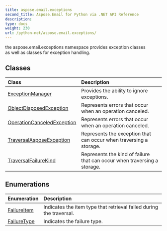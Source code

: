 ```yaml
---
title: aspose.email.exceptions
second_title: Aspose.Email for Python via .NET API Reference
description: 
type: docs
weight: 230
url: /python-net/aspose.email.exceptions/
---
```



the aspose.email.exceptions namespace provides exception classes<br/>            as well as classes for exception handling.

## Classes
| Class | Description |
| :- | :- |
|[ExceptionManager](/email/python-net/aspose.email.exceptions/exceptionmanager/)|Provides the ability to ignore exceptions.|
|[ObjectDisposedException](/email/python-net/aspose.email.exceptions/objectdisposedexception/)|Represents errors that occur when an operation canceled.|
|[OperationCanceledException](/email/python-net/aspose.email.exceptions/operationcanceledexception/)|Represents errors that occur when an operation canceled.|
|[TraversalAsposeException](/email/python-net/aspose.email.exceptions/traversalasposeexception/)|Represents the exception that can occur when traversing a storage.|
|[TraversalFailureKind](/email/python-net/aspose.email.exceptions/traversalfailurekind/)|Represents the kind of failure that can occur when traversing a storage.|
## Enumerations
| Enumeration | Description |
| :- | :- |
|[FailureItem](/email/python-net/aspose.email.exceptions/failureitem/)|Indicates the item type that retrieval failed during the traversal.|
|[FailureType](/email/python-net/aspose.email.exceptions/failuretype/)|Indicates the failure type.|
